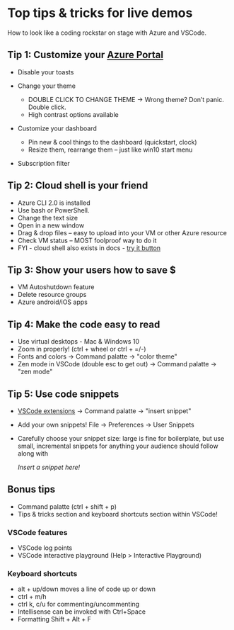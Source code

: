 # Top tips & tricks for live demos

How to look like a coding rockstar on stage with Azure and VSCode.

[comment]: # (Consider adding screenshots for each of these tips)

## Tip 1: Customize your [Azure Portal](https://portal.azure.com/)

[comment]: # (If you're doing an Azure demo - you're probably going to have the Portal up)

* Disable your toasts
* Change your theme
  * DOUBLE CLICK TO CHANGE THEME -> Wrong theme? Don’t panic. Double click.
  * High contrast options available
* Customize your dashboard

    [comment]: # (You know you can pin your resources to the dashboard, but…)

  * Pin new & cool things to the dashboard (quickstart, clock)
  * Resize them, rearrange them – just like win10 start menu

* Subscription filter

    [comment]: # (you have multiple subscriptions, don’t want everyone to see your personal resources. Those are the ones I’m making Satya pay for.)

## Tip 2: Cloud shell is your friend

[comment]: # (if you ever have to demo on a machine that isn't yours, or you can't install command line tools on cloud shell will save your butt.)

* Azure CLI 2.0 is installed
* Use bash or PowerShell.
* Change the text size
* Open in a new window
* Drag & drop files – easy to upload into your VM or other Azure resource
* Check VM status – MOST foolproof way to do it
* FYI - cloud shell also exists in docs - [try it button](https://docs.microsoft.com/en-us/azure/cloud-shell/quickstart)

## Tip 3: Show your users how to save $

[comment]: # (this is for you and your audience. If you're starting a VM to use for a demo - are you going to remember to shut it back down?)

* VM Autoshutdown feature
* Delete resource groups
* Azure android/iOS apps

[comment]: # (if you realize at midnight, in bed, that you forgot to shut down your VM - as I have... a few times. You don't have to get out of bed!! Download the Portal app on your phone and shut that sucker down.)

[comment]: # (guess what? the app also has CLOUD SHELL! so if you have to do something more complicated, it's as easy as texting... a computer... with perfect syntax ;)

## Tip 4: Make the code easy to read

[comment]: # (Okay, so you've set things up with the portal, you've rocked cloud shell, you've been kind to your budget, and your audience by showing them how to save money... what about actually writing some code?)

[comment]: # (Legibility is key)

* Use virtual desktops - Mac & Windows 10
* Zoom in properly! (ctrl + wheel or ctrl + =/-)
* Fonts and colors -> Command palatte -> "color theme"
* Zen mode in VSCode (double esc to get out) -> Command palatte -> "zen mode"

## Tip 5: Use code snippets

[comment]: # (Code snippets are a great way to make sure you don't fat-finger it while you're doing live coding.)
[comment]: # (VSCode has built in support for some code snippets, and extensions for tons of other languages.)

* [VSCode extensions](https://code.visualstudio.com/docs/editor/userdefinedsnippets) -> Command palatte -> "insert snippet"
* Add your own snippets! File -> Preferences -> User Snippets
* Carefully choose your snippet size: large is fine for boilerplate, but use small, incremental snippets for anything your audience should follow along with

  *Insert a snippet here!*

## Bonus tips

* Command palatte (ctrl + shift + p)
* Tips & tricks section and keyboard shortcuts section within VSCode!

### VSCode features

* VSCode log points
* VSCode interactive playground (Help > Interactive Playground)

### Keyboard shortcuts

* alt + up/down moves a line of code up or down
* ctrl + m/h
* ctrl k, c/u for commenting/uncommenting
* Intellisense can be invoked with Ctrl+Space
* Formatting Shift + Alt + F
